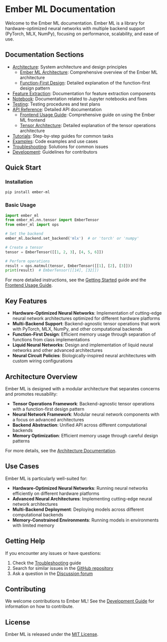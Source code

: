 # Ember ML Documentation

Welcome to the Ember ML documentation. Ember ML is a library for hardware-optimized neural networks with multiple backend support (PyTorch, MLX, NumPy), focusing on performance, scalability, and ease of use.

## Documentation Sections

- [Architecture](architecture/index.md): System architecture and design principles
  - [Ember ML Architecture](architecture/ember_ml_architecture.md): Comprehensive overview of the Ember ML architecture
  - [Function-First Design](architecture/function_first_design.md): Detailed explanation of the function-first design pattern
- [Feature Extraction](feature_extraction/index.md): Documentation for feature extraction components
- [Notebook](notebook/index.md): Documentation related to Jupyter notebooks and fixes
- [Testing](testing/index.md): Testing procedures and test plans
- [API Reference](api/index.md): Detailed API documentation
  - [Frontend Usage Guide](api/frontend_usage_guide.md): Comprehensive guide on using the Ember ML frontend
  - [Tensor Architecture](api/tensor_architecture.md): Detailed explanation of the tensor operations architecture
- [Tutorials](tutorials/index.md): Step-by-step guides for common tasks
- [Examples](examples/index.md): Code examples and use cases
- [Troubleshooting](troubleshooting/index.md): Solutions for common issues
- [Development](development/index.md): Guidelines for contributors

## Quick Start

### Installation

```bash
pip install ember-ml
```

### Basic Usage

```python
import ember_ml
from ember_ml.nn.tensor import EmberTensor
from ember_ml import ops

# Set the backend
ember_ml.backend.set_backend('mlx')  # or 'torch' or 'numpy'

# Create a tensor
tensor = EmberTensor([[1, 2, 3], [4, 5, 6]])

# Perform operations
result = ops.matmul(tensor, EmberTensor([[1], [2], [3]]))
print(result)  # EmberTensor([[14], [32]])
```

For more detailed instructions, see the [Getting Started](tutorials/getting_started.md) guide and the [Frontend Usage Guide](api/frontend_usage_guide.md).

## Key Features

- **Hardware-Optimized Neural Networks**: Implementation of cutting-edge neural network architectures optimized for different hardware platforms
- **Multi-Backend Support**: Backend-agnostic tensor operations that work with PyTorch, MLX, NumPy, and other computational backends
- **Function-First Design**: Efficient memory usage through separation of functions from class implementations
- **Liquid Neural Networks**: Design and implementation of liquid neural networks and other advanced architectures
- **Neural Circuit Policies**: Biologically-inspired neural architectures with custom wiring configurations

## Architecture Overview

Ember ML is designed with a modular architecture that separates concerns and promotes reusability:

- **Tensor Operations Framework**: Backend-agnostic tensor operations with a function-first design pattern
- **Neural Network Framework**: Modular neural network components with a focus on advanced architectures
- **Backend Abstraction**: Unified API across different computational backends
- **Memory Optimization**: Efficient memory usage through careful design patterns

For more details, see the [Architecture Documentation](architecture/ember_ml_architecture.md).

## Use Cases

Ember ML is particularly well-suited for:

- **Hardware-Optimized Neural Networks**: Running neural networks efficiently on different hardware platforms
- **Advanced Neural Architectures**: Implementing cutting-edge neural network architectures
- **Multi-Backend Deployment**: Deploying models across different computational backends
- **Memory-Constrained Environments**: Running models in environments with limited memory

## Getting Help

If you encounter any issues or have questions:

1. Check the [Troubleshooting](troubleshooting/index.md) guide
2. Search for similar issues in the [GitHub repository](https://github.com/your-org/ember-ml/issues)
3. Ask a question in the [Discussion forum](https://github.com/your-org/ember-ml/discussions)

## Contributing

We welcome contributions to Ember ML! See the [Development Guide](development/index.md) for information on how to contribute.

## License

Ember ML is released under the [MIT License](https://opensource.org/licenses/MIT).